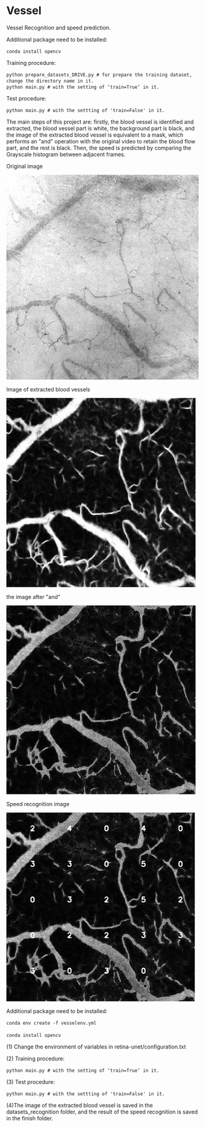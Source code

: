 # Vessel
Vessel Recognition and speed prediction.

Additional package need to be installed:
```
conda install opencv

```

Training procedure:
```
python prepare_datasets_DRIVE.py # for prepare the training dataset, change the directory name in it.
python main.py # with the setting of ‘train=True’ in it.
```

Test procedure:
```
python main.py # with the settting of 'train=False' in it.
```
The main steps of this project are: firstly, the blood vessel is identified and extracted, the blood vessel part is white, the background part is black, and the image of the extracted blood vessel is equivalent to a mask, which performs an "and" operation with the original video to retain the blood flow part, and the rest is black. Then, the speed is predicted by comparing the Grayscale histogram between adjacent frames.

Original image

![Image text](https://github.com/thomasaimondy/Vessel/blob/master/images/1.jpg)

Image of extracted blood vessels

![Image text](https://github.com/thomasaimondy/Vessel/blob/master/images/2.jpg)

the image after "and"

![Image text](https://github.com/thomasaimondy/Vessel/blob/master/images/3.jpg)

Speed recognition image

![Image text](https://github.com/thomasaimondy/Vessel/blob/master/images/4.jpg)


Additional package need to be installed:
```
conda env create -f vesselenv.yml

conda install opencv

```
(1) Change the environment of variables in retina-unet/configuration.txt

(2) Training procedure:
```
python main.py # with the setting of ‘train=True’ in it.
```

(3) Test procedure:
```
python main.py # with the settting of 'train=False' in it.
```
(4)The image of the extracted blood vessel is saved in the datasets_recognition folder, and the result of the speed recognition is saved in the finish folder.
